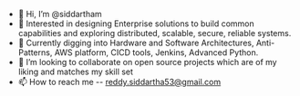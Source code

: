 - 👋 Hi, I’m @siddartham
- 👀 Interested in designing Enterprise solutions to build common capabilities and exploring distributed, scalable, secure, reliable systems. 
- 🌱 Currently digging into Hardware and Software Architectures, Anti-Patterns, AWS platform, CICD tools, Jenkins, Advanced Python.
- 💞️ I’m looking to collaborate on open source projects which are of my liking and matches my skill set
- 📫 How to reach me -- reddy.siddartha53@gmail.com

<!---
siddartha-maryada/siddartham is a ✨ special ✨ repository because its `README.md` (this file) appears on your GitHub profile.
You can click the Preview link to take a look at your changes.
--->

